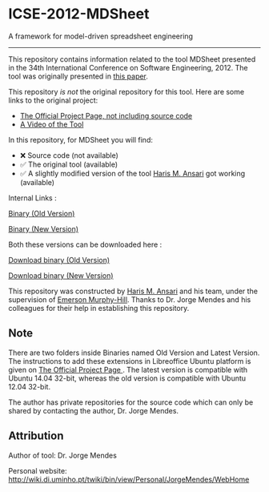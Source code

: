 # ICSE-2012-MDSheet

A framework for model-driven spreadsheet engineering

***

This repository contains information related to the tool MDSheet presented in the 34th International Conference on Software Engineering, 2012. The tool was originally presented in [this paper](http://ieeexplore.ieee.org/xpl/articleDetails.jsp?arnumber=6227239&newsearch=true&queryText=MDSheet:%20A%20framework%20for%20model-driven%20spreadsheet%20engineering).

This repository _is not_ the original repository for this tool. Here are some links to the original project:

* [The Official Project Page, not including source code](http://ssaapp.di.uminho.pt/twiki/bin/view/Main/Software)
* [A Video of the Tool](https://www.youtube.com/watch?v=6LNdTdCpV2U)

In this repository, for MDSheet you will find:
* :x: Source code (not available)
* :white_check_mark: The original tool (available)
* :white_check_mark: A slightly modified version of the tool [Haris M. Ansari](https://github.com/hmansari) got working (available)

Internal Links :

[Binary (Old Version)](https://github.com/SoftwareEngineeringToolDemos/ICSE-2012-MDSheet/tree/Tool_Review_Beaufort_egmulky/Binaries/Old%20Version)

[Binary (New Version)](https://github.com/SoftwareEngineeringToolDemos/ICSE-2012-MDSheet/tree/Tool_Review_Beaufort_egmulky/Binaries/Latest%20Version)

Both these versions can be downloaded here :

[Download binary (Old Version)](http://alfa.di.uminho.pt/~jorgemendes/software/mdsheet/experiment001/)

[Download binary (New Version)](http://alfa.di.uminho.pt/~jorgemendes/software/mdsheet/latest/)

This repository was constructed by [Haris M. Ansari](https://github.com/hmansari) and his team, under the supervision of [Emerson Murphy-Hill](https://github.com/CaptainEmerson). Thanks to Dr. Jorge Mendes and his colleagues for their help in establishing this repository. 

## Note

There are two folders inside Binaries named Old Version and Latest Version. The instructions to add these extensions in Libreoffice Ubuntu platform is given on  [The Official Project Page ](http://ssaapp.di.uminho.pt/twiki/bin/view/Main/Software). The latest version is compatible with Ubuntu 14.04 32-bit, whereas the old version is compatible with Ubuntu 12.04 32-bit. 

The author has private repositories for the source code which can only be shared by contacting the author, Dr. Jorge Mendes. 

## Attribution

Author of tool: Dr. Jorge Mendes
 
Personal website: http://wiki.di.uminho.pt/twiki/bin/view/Personal/JorgeMendes/WebHome

